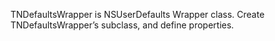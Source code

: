 TNDefaultsWrapper is NSUserDefaults Wrapper class.
Create TNDefaultsWrapper’s subclass, and define properties.
